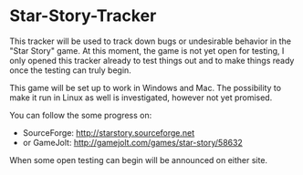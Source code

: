 # Star-Story-Tracker

This tracker will be used to track down bugs or undesirable behavior in the "Star Story" game. 
At this moment, the game is not yet open for testing, I only opened this tracker already to test things out and to make things ready 
once the testing can truly begin.

This game will be set up to work in Windows and Mac.
The possibility to make it run in Linux as well is investigated, however not yet promised.

You can follow the some progress on:
- SourceForge: http://starstory.sourceforge.net
- or GameJolt: http://gamejolt.com/games/star-story/58632

When some open testing can begin will be announced on either site.
